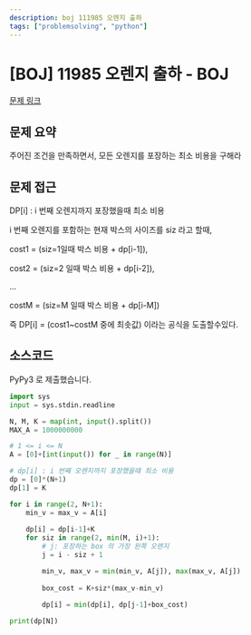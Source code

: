 ```yaml
---
description: boj 111985 오렌지 출하 
tags: ["problemsolving", "python"]
---
```


# [BOJ] 11985 오렌지 출하 - BOJ

[문제 링크](https://www.acmicpc.net/problem/11985)

## 문제 요약

주어진 조건을 만족하면서, 모든 오렌지를 포장하는 최소 비용을 구해라

## 문제 접근

DP[i] : i 번째 오렌지까지 포장했을때 최소 비용
<br>

i 번째 오렌지를 포함하는 현재 박스의 사이즈를 siz 라고 할때,
<br>

cost1 = (siz=1일때 박스 비용 + dp[i-1]),

cost2 = (siz=2 일때 박스 비용 + dp[i-2]),

...

costM = (siz=M 일때 박스 비용 + dp[i-M])
<br>

즉 DP[i] = (cost1~costM 중에 최솟값) 이라는 공식을 도출할수있다.

## 소스코드

PyPy3 로 제출했습니다.

```python
import sys
input = sys.stdin.readline

N, M, K = map(int, input().split())
MAX_A = 1000000000

# 1 <= i <= N
A = [0]+[int(input()) for _ in range(N)]

# dp[i] : i 번째 오렌지까지 포장했을때 최소 비용
dp = [0]*(N+1)
dp[1] = K

for i in range(2, N+1):
    min_v = max_v = A[i]
    
    dp[i] = dp[i-1]+K
    for siz in range(2, min(M, i)+1):
        # j: 포장하는 box 의 가장 왼쪽 오렌지 
        j = i - siz + 1 

        min_v, max_v = min(min_v, A[j]), max(max_v, A[j])
        
        box_cost = K+siz*(max_v-min_v)
        
        dp[i] = min(dp[i], dp[j-1]+box_cost)

print(dp[N])
```